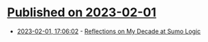 # [Published on 2023-02-01](index.md)

* [2023-02-01, 17:06:02](https://news.ycombinator.com/item?id=34613590) - [Reflections on My Decade at Sumo Logic](https://jacek.migdal.pl/2023/02/01/ten-years.html)
